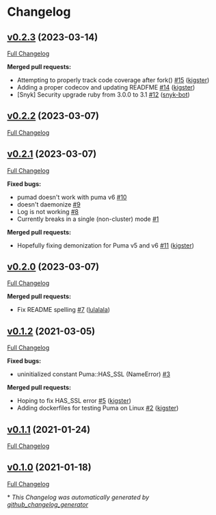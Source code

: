 # Changelog

## [v0.2.3](https://github.com/kigster/puma-daemon/tree/v0.2.3) (2023-03-14)

[Full Changelog](https://github.com/kigster/puma-daemon/compare/v0.2.2...v0.2.3)

**Merged pull requests:**

- Attempting to properly track code coverage after fork\(\) [\#15](https://github.com/kigster/puma-daemon/pull/15) ([kigster](https://github.com/kigster))
- Adding a proper codecov and updating READFME [\#14](https://github.com/kigster/puma-daemon/pull/14) ([kigster](https://github.com/kigster))
- \[Snyk\] Security upgrade ruby from 3.0.0 to 3.1 [\#12](https://github.com/kigster/puma-daemon/pull/12) ([snyk-bot](https://github.com/snyk-bot))

## [v0.2.2](https://github.com/kigster/puma-daemon/tree/v0.2.2) (2023-03-07)

[Full Changelog](https://github.com/kigster/puma-daemon/compare/v0.2.1...v0.2.2)

## [v0.2.1](https://github.com/kigster/puma-daemon/tree/v0.2.1) (2023-03-07)

[Full Changelog](https://github.com/kigster/puma-daemon/compare/v0.2.0...v0.2.1)

**Fixed bugs:**

- pumad doesn't work with puma v6 [\#10](https://github.com/kigster/puma-daemon/issues/10)
- doesn't daemonize [\#9](https://github.com/kigster/puma-daemon/issues/9)
- Log is not working [\#8](https://github.com/kigster/puma-daemon/issues/8)
- Currently breaks in a single \(non-cluster\) mode [\#1](https://github.com/kigster/puma-daemon/issues/1)

**Merged pull requests:**

- Hopefully fixing demonization for Puma v5 and v6 [\#11](https://github.com/kigster/puma-daemon/pull/11) ([kigster](https://github.com/kigster))

## [v0.2.0](https://github.com/kigster/puma-daemon/tree/v0.2.0) (2023-03-07)

[Full Changelog](https://github.com/kigster/puma-daemon/compare/v0.1.2...v0.2.0)

**Merged pull requests:**

- Fix README spelling [\#7](https://github.com/kigster/puma-daemon/pull/7) ([lulalala](https://github.com/lulalala))

## [v0.1.2](https://github.com/kigster/puma-daemon/tree/v0.1.2) (2021-03-05)

[Full Changelog](https://github.com/kigster/puma-daemon/compare/v0.1.1...v0.1.2)

**Fixed bugs:**

- uninitialized constant Puma::HAS\_SSL \(NameError\) [\#3](https://github.com/kigster/puma-daemon/issues/3)

**Merged pull requests:**

- Hoping to fix HAS\_SSL error [\#5](https://github.com/kigster/puma-daemon/pull/5) ([kigster](https://github.com/kigster))
- Adding dockerfiles for testing Puma on Linux [\#2](https://github.com/kigster/puma-daemon/pull/2) ([kigster](https://github.com/kigster))

## [v0.1.1](https://github.com/kigster/puma-daemon/tree/v0.1.1) (2021-01-24)

[Full Changelog](https://github.com/kigster/puma-daemon/compare/v0.1.0...v0.1.1)

## [v0.1.0](https://github.com/kigster/puma-daemon/tree/v0.1.0) (2021-01-18)

[Full Changelog](https://github.com/kigster/puma-daemon/compare/647f057123f45aecdb5da1d0567b92c72114cd8f...v0.1.0)



\* *This Changelog was automatically generated by [github_changelog_generator](https://github.com/github-changelog-generator/github-changelog-generator)*

